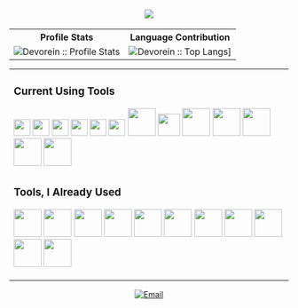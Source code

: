 <h1 align="center">
  <a href="https://git.io/typing-svg">
    <img src="https://readme-typing-svg.herokuapp.com/?lines=Hi+😁;I+am+RAKIN+SAD+AFTAB;&center=true&size=30">
  </a>
</h1>

<p align="center">
<table>
  <tr>
    <th>Profile Stats</th>
    <th>Language Contribution</th>
  </tr>
  <tr>
    <td><img alt="Devorein :: Profile Stats" src="https://github-readme-stats.vercel.app/api?username=aftabrakinsad&show_icons=true&theme=tokyonight" alt="aftabrakinsad"/></td>
    <td><img alt="Devorein :: Top Langs]" src="https://github-readme-stats.vercel.app/api/top-langs/?username=aftabrakinsad&langs_count=10&theme=tokyonight&layout=compact&hide=html"></td>
  </tr>
</table>
<!-- <img src="https://activity-graph.herokuapp.com/graph?username=aftabrakinsad&theme=react-dark&bg_color=20232a&hide_border=true" width="100%"/> -->
</p>

<p align="middle">
<table align="middle">
  <tr>
    <td>
      <h3>Current Using Tools</h3>
          <img src="https://cdn.jsdelivr.net/gh/devicons/devicon/icons/git/git-original.svg" width="30px" hight="30px"/>
          <img src="https://cdn.jsdelivr.net/gh/devicons/devicon/icons/github/github-original.svg" width="30px" hight="30px"/>
          <img src="https://cdn.jsdelivr.net/gh/devicons/devicon/icons/gitlab/gitlab-original.svg" width="30px" hight="30px" color="white"/>
          <img src="https://cdn.jsdelivr.net/gh/devicons/devicon/icons/bitbucket/bitbucket-original.svg" width="30px" hight="30px"/>
          <img src="https://cdn.jsdelivr.net/gh/devicons/devicon/icons/vscode/vscode-original.svg" width="30px" hight="30px"/>
          <img src="https://cdn.jsdelivr.net/gh/devicons/devicon/icons/visualstudio/visualstudio-plain.svg" width="30px" hight="30px"/>
          <img src="https://devicon-website.vercel.app/api/dot-net/original.svg" width="50px" hight="50px"/>
          <img src="https://cdn.jsdelivr.net/gh/devicons/devicon/icons/arduino/arduino-original.svg" width="40px" hight="40px"/>
          <img src="https://devicon-website.vercel.app/api/docker/original.svg" width="50px" hight="50px"/>
          <img src="https://cdn.jsdelivr.net/gh/devicons/devicon/icons/mysql/mysql-original.svg" width="50px" hight="50px"/>
          <img src="https://cdn.jsdelivr.net/gh/devicons/devicon/icons/markdown/markdown-original.svg" width="50px" hight="50px"/>
          <img src="https://cdn.jsdelivr.net/gh/devicons/devicon/icons/heroku/heroku-original.svg" width="50px" hight="50px"/>
          <img src="https://cdn.jsdelivr.net/gh/devicons/devicon/icons/npm/npm-original-wordmark.svg" width="50px" hight="50px"/>
    </td>
  </tr>

  <tr>
    <td>
    <h3>Tools, I Already Used</h3>
    <p align="left">
      <img src="https://devicon-website.vercel.app/api/oracle/original.svg" width="50px" hight="50px"/>
      <img src="https://devicon-website.vercel.app/api/opengl/original.svg" width="50px" hight="50px"/>
      <img src="https://cdn.jsdelivr.net/gh/devicons/devicon/icons/atom/atom-original.svg" width="50px" hight="50px"/>
      <img src="https://cdn.jsdelivr.net/gh/devicons/devicon/icons/azure/azure-original.svg" width="50px" hight="50px"/>
      <img src="https://cdn.jsdelivr.net/gh/devicons/devicon/icons/jetbrains/jetbrains-original.svg" width="50px" hight="50px"/>
      <img src="https://cdn.jsdelivr.net/gh/devicons/devicon/icons/jupyter/jupyter-original-wordmark.svg" width="50px" hight="50px"/>
      <img src="https://cdn.jsdelivr.net/gh/devicons/devicon/icons/matlab/matlab-original.svg" width="50px" hight="50px"/>
      <img src="https://cdn.jsdelivr.net/gh/devicons/devicon/icons/putty/putty-original.svg" width="50px" hight="50px"/>
      <img src="https://cdn.jsdelivr.net/gh/devicons/devicon/icons/sass/sass-original.svg" width="50px" hight="50px"/>
      <img src="https://cdn.jsdelivr.net/gh/devicons/devicon/icons/xcode/xcode-original.svg" width="50px" hight="50px"/>
      <img src="https://cdn.jsdelivr.net/gh/devicons/devicon/icons/anaconda/anaconda-original.svg" width="50px" hight="50px"/>
    </p>
    </td>
  </tr>
</table>
</p>

<p align="middle">
<a href="mailto:rakinsadaftab@gmail.com"><img alt="Email" src="https://img.shields.io/badge/Gmail-rakinsadaftab@gmail.com-red?style=flat&logo=gmail&color=blue&theme=blue"></a>
</p>
